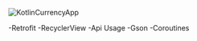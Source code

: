 ![KotlinCurrencyApp](https://github.com/Aulascankaya/KotlinCurrencyApp/assets/100851890/8a078dd7-0883-49fd-b035-70986d52ef1d)


-Retrofit
-RecyclerView
-Api Usage
-Gson
-Coroutines
